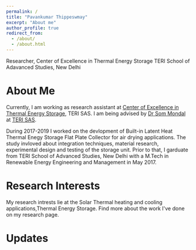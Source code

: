 ```yaml
---
permalink: /
title: "Pavankumar Thippeswmay"
excerpt: "About me"
author_profile: true
redirect_from: 
  - /about/
  - /about.html
---
```


Researcher, Center of Excellence in Thermal Energy Storage
TERI School of Adavanced Studies, New Delhi

About Me
======
Currently, I am working as research assistant at [Center of Excellence in Thermal Energy Storage](https://www.terisas.ac.in/coetes/), TERI SAS. I am being advised by [Dr Som Mondal](https://scholar.google.com/citations?user=7tsuUScAAAAJ&hl=sv) at [TERI SAS](https://www.terisas.ac.in).

During 2017-2019 I worked on the devlopment of  Built-in Latent Heat Thermal Enegy Storage Flat Plate Collector for air drying applications. The study invloved about integration techniques, material research, experimental design and testing of the storage unit.
Prior to that, I garduate from TERI School of Advanced Studies, New Delhi with a M.Tech in Renewable Energy Engineering and Management in May 2017.

Research Interests
======
My research intrests lie at the Solar Thermal heating and cooling applications,Thermal Energy Storage. Find more about the work I've done on my research page.

Updates
======
